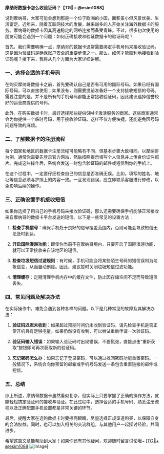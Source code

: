 **摩纳哥数据卡怎么收验证码？【TG💪+ @esim1088】**

说到摩纳哥，大家可能会想到那是一个位于欧洲的小国，面积虽小但风景优美、生活富足。近年来，随着互联网技术的发展，越来越多的人开始关注海外数据卡的服务。摩纳哥的数据卡因其高速稳定的网络连接而备受青睐。不过，很多初次使用的朋友可能会遇到一个问题：如何正确接收和验证数据卡的验证码呢？

首先，我们需要明确一点，摩纳哥的数据卡通常需要绑定手机号码来接收验证码。这是因为验证码是确保账户安全的重要步骤之一。那么，如何才能顺利地接收到验证码呢？接下来，我将从几个方面为大家详细讲解。

### **一、选择合适的手机号码**

在购买摩纳哥数据卡之前，首先要确认自己是否有可用的国际号码。如果已经有国际号码，可以直接使用；如果没有，则需要提前准备好一个支持接收短信的号码。需要注意的是，并不是所有的手机号码都能正常接收验证码，因此建议选择信誉较好的运营商提供的号码。

此外，在购买数据卡时，最好选择那些提供SIM卡激活服务的商家。这些商家通常会为你提供一个临时号码，用于接收验证码。这样不仅方便快捷，还能避免因号码问题导致的麻烦。

### **二、了解数据卡的注册流程**

每个国家和地区的数据卡注册流程可能略有不同，但基本步骤大致相同。以摩纳哥为例，通常你需要先登录官方网站，然后按照提示填写个人信息并上传身份证件照片。完成这些操作后，系统会发送一封包含验证码的邮件或短信到你的手机上。

在这个过程中，一定要仔细检查自己的信息是否准确无误。比如，填写的姓名、地址等信息必须与护照上的内容一致。一旦发现错误，应立即联系客服进行修改，以免影响后续的操作。

### **三、正确设置手机接收短信**

如果你选择了用自己的手机号码来接收验证码，那么还需要确保手机能够正常接收来自摩纳哥的数据卡平台发送的短信。以下是一些常见的设置方法：

1. **检查手机信号**：确保手机处于良好的信号覆盖范围内，否则可能会导致短信无法及时到达。
   
2. **开启国际漫游功能**：即使你当前不在摩纳哥境内，只要开启了国际漫游功能，就可以正常接收来自该地区的短信。

3. **检查垃圾短信过滤规则**：有时候，手机可能会将某些陌生号码的短信误判为垃圾信息，从而自动删除。因此，建议暂时关闭垃圾短信过滤功能。

4. **清理缓存**：定期清理手机内存中的缓存文件，防止因存储空间不足而导致短信丢失。

### **四、常见问题及解决办法**

在实际操作中，难免会遇到各种各样的问题。以下是几种常见的故障及其解决办法：

1. **验证码迟迟未收到**：如果超过预期时间仍未收到验证码，请先检查手机是否正常开机且有足够电量。如果仍然没有收到，可以尝试重新申请一次验证码。

2. **验证码输入错误**：如果输入验证码时出现错误，不要慌张，直接点击“重新获取”按钮即可再次获取新的验证码。

3. **忘记密码怎么办**：如果忘记了登录密码，可以通过找回密码功能重置密码。一般情况下，系统会向你预留的邮箱或手机号码发送一条包含重置链接的邮件或短信。

### **五、总结**

综上所述，摩纳哥数据卡虽然看似复杂，但实际上只要掌握了正确的操作方法，就能轻松搞定验证码的接收与验证。在此过程中，选择合适的手机号码、熟悉注册流程以及正确配置手机设置都是非常关键的环节。

最后，提醒大家在选购数据卡时要擦亮眼睛，尽量选择正规渠道购买，以保障自身的合法权益。同时，也可以加入相关的交流群组，与其他用户一起探讨经验，共同进步。

希望这篇文章能帮助到大家！如果你还有其他疑问，欢迎随时留言讨论哦~ [[TG💪+ @esim1088](https://t.me/s/esim1088) ![Image](https://i.postimg.cc/4NQfJmqS/Snipaste-2025-05-13-00-14-12.png)]